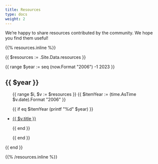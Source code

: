 ```yaml
---
title: Resources
type: docs
weight: 2
---
```


We’re happy to share resources contributed by the community. We hope you find them useful!

{{% resources.inline %}}

{{ $resources := .Site.Data.resources }}

{{ range $year := seq (now.Format "2006") -1 2023 }}
## {{ $year }}

<ul>
{{ range $i, $v := $resources }}
{{ $itemYear := (time.AsTime $v.date).Format "2006" }}

{{ if eq $itemYear (printf "%d" $year) }}

<li>
<a target="_blank" href="{{ $v.url }}">
{{ $v.title }}
</a>
</li>

{{ end }}

{{ end }}
</ul>

{{ end }}


{{% /resources.inline %}}
